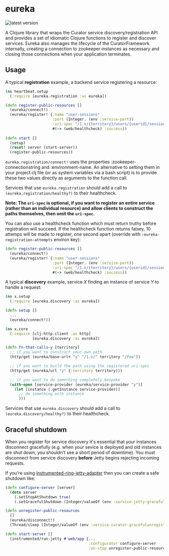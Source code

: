 # eureka

![latest version](http://clojars.brislabs.com/eureka/latest-version.svg)

A Clojure library that wraps the Curator service discovery/registration API and provides a set of idiomatic Clojure functions to register and discover services. Eureka also manages the lifecycle of the CuratorFramework internally, creating a connection to zookeeper instances as necessary and closing those connections when your application terminates.

## Usage

A typical **registration** example, a backend service registering a resource:

```clj
(ns heartbeat.setup
  (:require [eureka.registration :as eureka])

(defn register-public-resources []
  (eureka/connect!)
  (eureka/register! {:name "user-sessions"
                     :port (Integer. (env :service-port))
                     :uri-spec "/1.x/{territory}/users/{userid}/sessions/{devicetype}/{app}"}
                     #(-> (web/healthcheck) :success))
                     
(defn start []
  (setup)
  (reset! server (start-server))
  (register-public-resources))
```

`eureka.registration/connect!` uses the properties :zookeeper-connectionstring and :environment-name. An alternative to setting them in your project.clj file (or as system variables via a bash script) is to provide these two values directly as arguments to the function call.

Services that use `eureka.registration` should add a call to `(eureka.registration/healthy?)` to their healthcheck.

**Note: The `uri-spec` is optional, if you want to register an entire service (rather than an individual resource) and allow clients to construct the paths themselves, then omit the `uri-spec`.**

You can also use a healthcheck function which must return truthy before registration will succeed. If the healthcheck function returns falsey, 10 attemps will be made to register, one second apart (override with `:eureka-registration-attempts` environ key):

```clj
(defn register-public-resources []
  (eureka/connect!)
  (eureka/register! {:name "user-sessions"
                     :port (Integer. (env :service-port))
                     :uri-spec "/1.x/{territory}/users/{userid}/sessions/{devicetype}/{app}"}
                     #(-> (web/healthcheck) :success))
```

A typical **discovery** example, service _X_ finding an instance of service _Y_ to handle a request:

```clj
(ns x.setup
  (:require [eureka.discovery :as eureka])

(defn setup []
  ...
  (eureka/connect!))
```

```clj
(ns x.core
  (:require [clj-http.client :as http]
            [eureka.discovery :as eureka])

(defn fn-that-calls-y [territory]
  ;; if you want to construct your own path
  (http/get (eureka/base-url+ "y" "/1.x/" territory "/foo"))

  ;; if you want to build the path using the registered uri-spec
  (http/get (eureka/url "y" {:territory territory)))

  ;; if you want to do something completely bespoke
  (with-open [service-provider (eureka/service-provider "y")]
    (let [instance (.getInstance service-provider)]
      ;; do something with instance
      )))

```

Services that use `eureka.discovery` should add a call to `(eureka.discovery/healthy?)` to their healthcheck.

## Graceful shutdown

When you register for service discovery it's essential that your instances disconnect gracefully (e.g. when your sevice is deployed and old instances are shut down, you shouldn't see a short period of downtime). You must disconnect from service discovery **before** Jetty begins rejecting incoming requests.

If you're using [instrumented-ring-jetty-adapter](https://github.com/mixradio/instrumented-ring-jetty-adapter) then you can create a safe shutdown like:

```clj
(defn configure-server [server]
  (doto server
    (.setStopAtShutdown true)
    (.setGracefulShutdown (Integer/valueOf (env :service-jetty-gracefulshutdown-millis)))))

(defn unregister-public-resources
  []
  (eureka/disconnect!)
  (Thread/sleep (Integer/valueOf (env :service-curator-gracefulunregister-millis))))

(defn start-server []
  (instrumented/run-jetty #'web/app {...
                                     :configurator configure-server
                                     :on-stop unregister-public-resources}))
```
